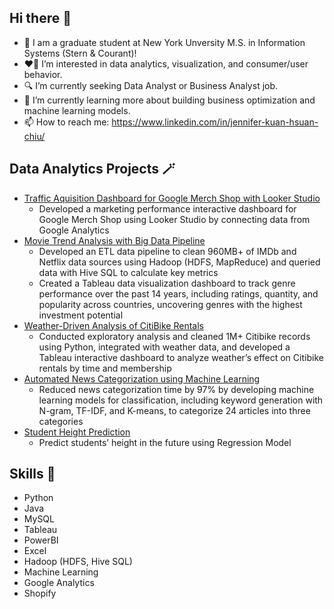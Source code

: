 ## Hi there 👋
* 🏫 I am a graduate student at New York Unversity M.S. in Information Systems (Stern & Courant)!
* ❤️‍🔥 I’m interested in data analytics, visualization, and consumer/user behavior.
* 🔍 I’m currently seeking Data Analyst or Business Analyst job. 
* 🌱 I’m currently learning more about building business optimization and machine learning models.
* 📫 How to reach me: https://www.linkedin.com/in/jennifer-kuan-hsuan-chiu/

## Data Analytics Projects 🪄
* [Traffic Aquisition Dashboard for Google Merch Shop with Looker Studio](https://lookerstudio.google.com/reporting/0a221c6f-7374-443d-9a77-0260b58bf2f5)
  * Developed a marketing performance interactive dashboard for Google Merch Shop using Looker Studio by connecting data from Google Analytics
* [Movie Trend Analysis with Big Data Pipeline](https://drive.google.com/file/d/1PCSPu8hAKl30GeP7dBi1aXdphMw3uWyx/view?usp=sharing)
  * Developed an ETL data pipeline to clean 960MB+ of IMDb and Netflix data sources using Hadoop (HDFS, MapReduce) and queried data with Hive SQL to calculate key metrics
  * Created a Tableau data visualization dashboard to track genre performance over the past 14 years, including ratings, quantity, and popularity across countries, uncovering genres with the highest investment potential
* [Weather-Driven Analysis of CitiBike Rentals](https://public.tableau.com/app/profile/kuan.hsuan.chiu/viz/CitiBikeOperationAnalysis/Dashboard1)
  * Conducted exploratory analysis and cleaned 1M+ Citibike records using Python, integrated with weather data, and developed a Tableau interactive dashboard to analyze weather’s effect on Citibike rentals by time and membership
* [Automated News Categorization using Machine Learning](https://github.com/jenniferchiutw/predictive_analytics/tree/main/hw3)
  * Reduced news categorization time by 97% by developing machine learning models for classification, including keyword generation with N-gram, TF-IDF, and K-means, to categorize 24 articles into three categories
* [Student Height Prediction](https://github.com/jenniferchiutw/java_projects/tree/main/height_prediction)
  * Predict students’ height in the future using Regression Model

## Skills 🔧
* Python
* Java
* MySQL
* Tableau
* PowerBI
* Excel
* Hadoop (HDFS, Hive SQL)
* Machine Learning
* Google Analytics
* Shopify


<!--
**jenniferchiutw/jenniferchiutw** is a ✨ _special_ ✨ repository because its `README.md` (this file) appears on your GitHub profile.

Here are some ideas to get you started:

- 🔭 I’m currently working on ...
- 🌱 I’m currently learning ...
- 👯 I’m looking to collaborate on ...
- 🤔 I’m looking for help with ...
- 💬 Ask me about ...
- 📫 How to reach me: ...
- 😄 Pronouns: ...
- ⚡ Fun fact: ...
-->
